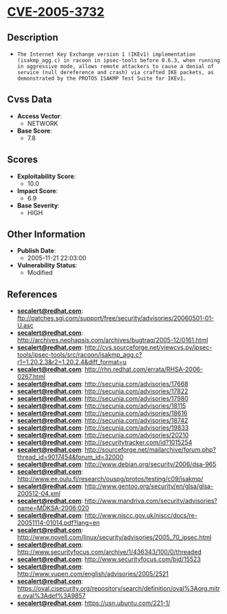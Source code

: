 
# [CVE-2005-3732](ftp://patches.sgi.com/support/free/security/advisories/20060501-01-U.asc)

## Description

- `The Internet Key Exchange version 1 (IKEv1) implementation (isakmp_agg.c) in racoon in ipsec-tools before 0.6.3, when running in aggressive mode, allows remote attackers to cause a denial of service (null dereference and crash) via crafted IKE packets, as demonstrated by the PROTOS ISAKMP Test Suite for IKEv1.`

## Cvss Data

- **Access Vector**:
  - NETWORK
- **Base Score**:
  - 7.8

## Scores

- **Exploitability Score**:
  - 10.0
- **Impact Score**:
  - 6.9
- **Base Severity**:
  - HIGH

## Other Information

- **Publish Date**:
  - 2005-11-21 22:03:00
- **Vulnerability Status**:
  - Modified

## References

- **secalert@redhat.com**: ftp://patches.sgi.com/support/free/security/advisories/20060501-01-U.asc
- **secalert@redhat.com**: http://archives.neohapsis.com/archives/bugtraq/2005-12/0161.html
- **secalert@redhat.com**: http://cvs.sourceforge.net/viewcvs.py/ipsec-tools/ipsec-tools/src/racoon/isakmp_agg.c?r1=1.20.2.3&r2=1.20.2.4&diff_format=u
- **secalert@redhat.com**: http://rhn.redhat.com/errata/RHSA-2006-0267.html
- **secalert@redhat.com**: http://secunia.com/advisories/17668
- **secalert@redhat.com**: http://secunia.com/advisories/17822
- **secalert@redhat.com**: http://secunia.com/advisories/17980
- **secalert@redhat.com**: http://secunia.com/advisories/18115
- **secalert@redhat.com**: http://secunia.com/advisories/18616
- **secalert@redhat.com**: http://secunia.com/advisories/18742
- **secalert@redhat.com**: http://secunia.com/advisories/19833
- **secalert@redhat.com**: http://secunia.com/advisories/20210
- **secalert@redhat.com**: http://securitytracker.com/id?1015254
- **secalert@redhat.com**: http://sourceforge.net/mailarchive/forum.php?thread_id=9017454&forum_id=32000
- **secalert@redhat.com**: http://www.debian.org/security/2006/dsa-965
- **secalert@redhat.com**: http://www.ee.oulu.fi/research/ouspg/protos/testing/c09/isakmp/
- **secalert@redhat.com**: http://www.gentoo.org/security/en/glsa/glsa-200512-04.xml
- **secalert@redhat.com**: http://www.mandriva.com/security/advisories?name=MDKSA-2006:020
- **secalert@redhat.com**: http://www.niscc.gov.uk/niscc/docs/re-20051114-01014.pdf?lang=en
- **secalert@redhat.com**: http://www.novell.com/linux/security/advisories/2005_70_ipsec.html
- **secalert@redhat.com**: http://www.securityfocus.com/archive/1/436343/100/0/threaded
- **secalert@redhat.com**: http://www.securityfocus.com/bid/15523
- **secalert@redhat.com**: http://www.vupen.com/english/advisories/2005/2521
- **secalert@redhat.com**: https://oval.cisecurity.org/repository/search/definition/oval%3Aorg.mitre.oval%3Adef%3A9857
- **secalert@redhat.com**: https://usn.ubuntu.com/221-1/
